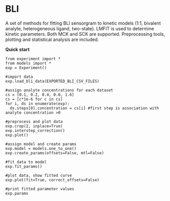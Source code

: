 # BLI

A set of methods for fitting BLI sensorgram to kinetic models (1:1, bivalent analyte, heterogeneous ligand, two-state).
LMFIT is used to determine kinetic parameters. Both MCK and SCK are supported. Preprocessing tools, plotting and statistical analysis are included.

**Quick start**

    from experiment import *
    from models import *
    exp = Experiment()

    #import data
    exp.load_bli_data(EXPORTED_BLI_CSV_FILES) 

    #assign analyte concentrations for each dataset
    cs = [0.1, 0.2, 0.4, 0.8, 1.6]
    cs = [c*1e-6 for c in cs]
    for i, ds in enumerate(exp):
      ds.steps[0].concentration = cs[i] #first step is association with analyte concentration >0

    #preprocess and plot data
    exp.crop(2, inplace=True)
    exp.interstep_correction()
    exp.plot()

    #assign model and create params
    exp.model = models.one_to_one()
    exp.create_params(offsets=False, mtl=False)

    #fit data to model
    exp.fit_params()

    #plot data, show fitted curve
    exp.plot(fit=True, correct_offsets=False)

    #print fitted parameter values
    exp.params
